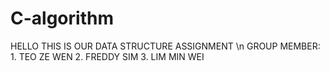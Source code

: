 # C-algorithm
HELLO THIS IS OUR DATA STRUCTURE ASSIGNMENT \n
GROUP MEMBER: 1. TEO ZE WEN
              2. FREDDY SIM
              3. LIM MIN WEI
